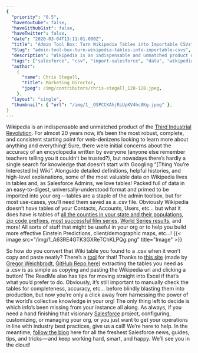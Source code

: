 ```yaml
---
{
  "priority": "0.5",
  "haveYoutube": false,
  "haveGithubGist": false,
  "haveTwitter": false,
  "date": "2020-03-04T13:11:01.000Z",
  "title": "Admin Tool Box: Turn Wikipedia Tables into Importable CSVs",
  "Slug": "admin-tool-box-turn-wikipedia-tables-into-importable-csvs",
  "description": "Wikipedia is an indispensable and unmatched product of the Third Industrial Revolution.",
  "tags": ["salesforce", "csv", "import-salesforce", "data", "wikipedia"],
  "author":
    {
      "name": Chris Stegall,
      "title": Marketing Director,
      "jpeg": /img/contributors/chris-stegall_128-128.jpeg,
    },
  "layout": "single",
  "thumbnail": { "url": "/img/1__OSPCCKAhjRiUpKV4hc8Kg.jpeg" },
}
---
```


Wikipedia is an indispensable and unmatched product of the [Third Industrial Revolution](https://trailhead.salesforce.com/en/content/learn/modules/learn-about-the-fourth-industrial-revolution/meet-the-three-industrial-revolutions). For almost 20 years now, it’s been the most robust, complete, and consistent starting point for web-denizens looking to learn more about anything and everything!
Sure, there were initial concerns about the accuracy of an encyclopedia written by everyone (anyone else remember teachers telling you it couldn’t be trusted?), but nowadays there’s hardly a single search for knowledge that doesn’t start with Googling “[Thing You’re Interested In] Wiki”.
Alongside detailed definitions, helpful histories, and high-level explanations, some of the most valuable data on Wikipedia lives in tables and, as Salesforce Admins, we love tables! Packed full of data in an easy-to-digest, universally-understood format and primed to be imported into your org — tables are a staple of the admin toolbox, but for most use-cases, you’ll need them saved as a .csv file.
Obviously Wikipedia doesn’t have tables of your Contacts, Accounts, Users, etc… but what it does have is tables of [all the counties in your state and their populations](https://en.wikipedia.org/wiki/List_of_counties_in_California), [zip code prefixes](https://en.wikipedia.org/wiki/List_of_ZIP_Code_prefixes), [most successful film series](https://en.wikipedia.org/wiki/Film_series), [World Series results](https://en.wikipedia.org/wiki/List_of_World_Series_champions), and more! All sorts of stuff that might be useful in your org or to help you build more effective Einstein Predictions, client/demographic maps, etc…!
{{< image src="/img/1_A63RE4GTK3GXReTChKLPQg.png" title="Image" >}}

So how do you convert that Wiki table you found to a .csv when it won’t copy and paste neatly? There’s a [tool](https://wikitable2csv.ggor.de/) for that!
Thanks to [this site](https://wikitable2csv.ggor.de/) (made by [Gregor Weichbrodt](https://gregorweichbrodt.de/en/), [GitHub Repo here](https://github.com/gambolputty/wikitable2csv)) extracting the tables you need as a .csv is as simple as copying and pasting the Wikipedia url and clicking a button! The ReadMe also has tips for moving straight into Excel if that’s what you’d prefer to do.
Obviously, it’s still important to manually check the tables for completeness, accuracy, etc… before blindly blasting them into production, but now you’re only a click away from harnessing the power of the world’s collective knowledge in your org! The only thing left to decide is which info’s been missing from your instance all along.
As always, if you need a hand finishing that visionary [Salesforce](https://www.salesforce.com/products/) project, configuring, customizing, or managing your org, or you just want to get your operations in line with industry best practices, give us a call! We’re here to help.
In the meantime, [follow the blog](https://pardot.mkpartners.com/Subscribe) here for all the freshest Salesforce news, guides, tips, and tricks — and keep working hard, smart, and happy. We’ll see you in the cloud!
